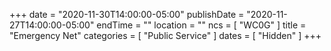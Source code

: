 +++
date = "2020-11-30T14:00:00-05:00"
publishDate = "2020-11-27T14:00:00-05:00"
endTime = ""
location = ""
ncs = [ "WC0G" ]
title = "Emergency Net"
categories = [ "Public Service" ]
dates = [ "Hidden" ]
+++
